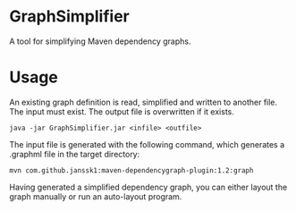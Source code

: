# GraphSimplifier
A tool for simplifying Maven dependency graphs.

# Usage

An existing graph definition is read, simplified and written to another file.
The input must exist.
The output file is overwritten if it exists.

    java -jar GraphSimplifier.jar <infile> <outfile>

The input file is generated with the following command,
which generates a .graphml file in the target directory:

    mvn com.github.janssk1:maven-dependencygraph-plugin:1.2:graph

Having generated a simplified dependency graph,
you can either layout the graph manually or run an auto-layout program.